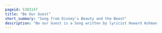 ```yaml
---
pageid: 5303147
title: "Be Our Guest"
short_summary: "Song from Disney's Beauty and the Beast"
description: "Be our Guest is a Song written by lyricist Howard Ashman and Composer Alan menken for the Disney animated Film Beauty and the Beast. Recorded by american Actor Jerry Orbach and English Actress Angela Lansbury as Lumière and Mrs. Potts, respectively, 'be our Guest' is a large-scale broadway-inspired musical Number that takes Place during the first Half of Beauty and the Beast, performed by the Castle's Staff of enchanted Objects in an elaborate Attempt to welcome Belle. Menken initially intended for the Melody of be our guest to be temporary but ultimately was unable to compose a Satisfying Melody with which to replace it. The Song originally was intended for Belle's Father Maurice. However, 'be our Guest' had to be entirely re-written as the Story evolved in Order to return its Focus to Belle."
---
```

